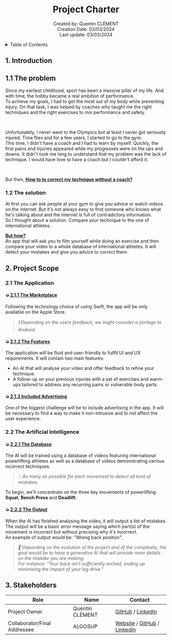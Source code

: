 <h1 align="center"> Project Charter </h1>

<p align="center"> 
Created by: Quentin CLÉMENT 
<br> 
Creation Date: 03/03/2024 
<br> 
Last update: 03/03/2024
</p>

<details>

<summary> Table of Contents </summary>

- [1. Introduction](#1-introduction)
- [1.1 The problem](#11-the-problem)
  - [1.2 The solution](#12-the-solution)
- [2. Project Scope](#2-project-scope)
  - [2.1 The Application](#21-the-application)
    - [➭  2.1.1 The Marketplace ](#--211-the-marketplace-)
    - [➭  2.1.2 The Features ](#--212-the-features-)
    - [➭  2.1.3 Included Advertising ](#--213-included-advertising-)
  - [2.2 The Artificial Intelligence](#22-the-artificial-intelligence)
    - [➭  2.2.1 The Database ](#--221-the-database-)
    - [➭  2.2.2 The Output ](#--222-the-output-)
- [3. Stakeholders](#3-stakeholders)

</details>

## 1. Introduction

## 1.1 The problem

Since my earliest childhood, sport has been a massive pillar of my life. And with time, the hobby became a real ambition of performance. \
To achieve my goals, I had to get the most out of my body while preventing injury. On that task, I was helped by coaches who taught me the right techniques and the right exercises to mix performance and safety. 

<br>

Unfortunately, I never went to the Olympics but at least I never got seriously injured. Time flies and for a few years, I started to go to the gym. \
This time, I didn't have a coach and I had to learn by myself. Quickly, the first pains and injuries appeared while my progresses were on the ups and downs. It didn't took me long to understand that my problem was the lack of technique. I would have love to have a coach but I couldn't afford it.

<br>

But then, <u> **How to to correct my technique without a coach?** </u>

### 1.2 The solution

At first you can ask people at your gym to give you advice or watch videos on the internet. But it's not always easy to find someone who knows what he's talking about and the internet is full of contradictory information. \
So I thought about a solution. Compare your technique to the one of international athletes.

<u> **But how?** </u> \
An app that will ask you to film yourself while doing an exercise and then compare your video to a whole database of international athletes. It will detect your mistakes and give you advice to correct them.

## 2. Project Scope

### 2.1 The Application

#### ➭ <u> 2.1.1 The Marketplace </u>

Following the technology choice of using Swift, the app will be only available on the Apple Store. 
> *❗️ Depending on the users feedback, we might consider a portage to Android.* 

#### ➭ <u> 2.1.2 The Features </u>

The application will be fluid and user-friendly to fullfil UI and UX requirements. It will contain two main features:
- An AI that will analyse your video and offer feedback to refine your technique.
- A follow-up on your previous injuries with a set of exercises and warm-ups tailored to address any recurring pains or vulnerable body parts.

#### ➭ <u> 2.1.3 Included Advertising </u>

One of the biggest challenge will be to include advertising in the app. It will be necessary to find a way to make it non-intrusive and to not affect the user experience.

### 2.2 The Artificial Intelligence

#### ➭ <u> 2.2.1 The Database </u>

The AI will be trained using a database of videos featuring international powerlifting athletes as well as a database of videos demonstrating various incorrect techniques.
> *💡 As many as possible for each movement to detect all kind of mistakes.* 

To begin, we'll concentrate on the three key movements of powerlifting: **Squat**, **Bench Press** and **Deadlift**. 

#### ➭ <u> 2.2.2 The Output </u>

When the AI has finished analysing the video, it will output a list of mistakes.
The output will be a basic error message saying which part(s) of the movement is incorrect but without precising why it's incorrect. \
An example of output would be: "Wrong back position".
> *🔮 Depending on the evolution of the project and of the complexity, the goal would be to have a generative AI that will provide more details on the mistake you are making. \
> For instance: "Your back isn't sufficiently arched, ending up minimising the impact of your leg drive."*

## 3. Stakeholders

| Role | Name | Contact |
| --- | --- | --- |
| Project Owner | Quentin CLÉMENT | [GitHub](https://github.com/Quentin-Clement) / [LinkedIn](https://www.linkedin.com/in/quentin-clément-939110221/) |
| Collaborator/Final Addressee | ALGOSUP | [Website](https://www.algosup.com/) / [GitHub](https://github.com/algosup) / [LinkedIn](https://www.linkedin.com/company/algosup/) |